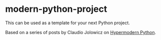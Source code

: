 # modern-python-project
This can be used as a template for your next Python project.

Based on a series of posts by Claudio Jolowicz on [Hypermodern Python](https://cjolowicz.github.io/posts/hypermodern-python-01-setup/).